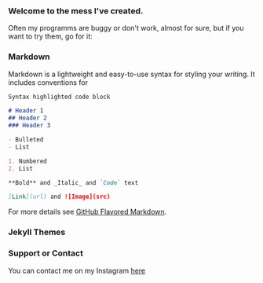 ### Welcome to the mess I've created.

Often my programms are buggy or don't work, almost for sure, but if you want to try them, go for it:

### Markdown

Markdown is a lightweight and easy-to-use syntax for styling your writing. It includes conventions for

```markdown
Syntax highlighted code block

# Header 1
## Header 2
### Header 3

- Bulleted
- List

1. Numbered
2. List

**Bold** and _Italic_ and `Code` text

[Link](url) and ![Image](src)
```

For more details see [GitHub Flavored Markdown](https://guides.github.com/features/mastering-markdown/).

### Jekyll Themes



### Support or Contact

You can contact me on my Instagram [here](https://www.instagram.com/mattia.2i/)
